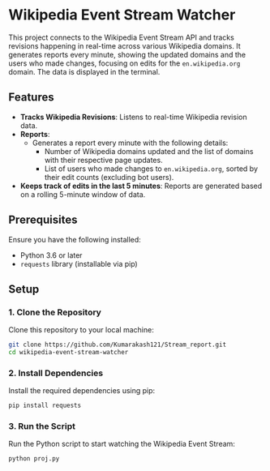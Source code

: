 # Wikipedia Event Stream Watcher

This project connects to the Wikipedia Event Stream API and tracks revisions happening in real-time across various Wikipedia domains. It generates reports every minute, showing the updated domains and the users who made changes, focusing on edits for the `en.wikipedia.org` domain. The data is displayed in the terminal.

## Features

- **Tracks Wikipedia Revisions**: Listens to real-time Wikipedia revision data.
- **Reports**: 
  - Generates a report every minute with the following details:
    - Number of Wikipedia domains updated and the list of domains with their respective page updates.
    - List of users who made changes to `en.wikipedia.org`, sorted by their edit counts (excluding bot users).
- **Keeps track of edits in the last 5 minutes**: Reports are generated based on a rolling 5-minute window of data.

## Prerequisites

Ensure you have the following installed:

- Python 3.6 or later
- `requests` library (installable via pip)

## Setup

### 1. Clone the Repository

Clone this repository to your local machine:

```bash
git clone https://github.com/Kumarakash121/Stream_report.git
cd wikipedia-event-stream-watcher
```

### 2. Install Dependencies
Install the required dependencies using pip:
```bash
pip install requests
```
### 3. Run the Script
Run the Python script to start watching the Wikipedia Event Stream:
```bash
python proj.py
```
